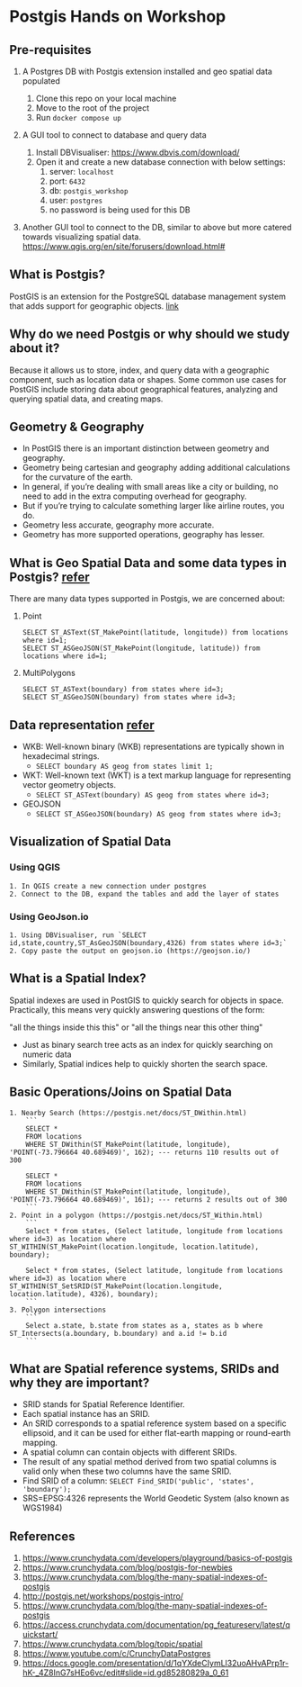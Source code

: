 # Postgis Hands on Workshop

## Pre-requisites

1. A Postgres DB with Postgis extension installed and geo spatial data populated
   1. Clone this repo on your local machine
   2. Move to the root of the project
   3. Run `docker compose up`

2. A GUI tool to connect to database and query data
   1. Install DBVisualiser: https://www.dbvis.com/download/
   2. Open it and create a new database connection with below settings:
      1. server: `localhost`
      2. port: `6432`
      3. db: `postgis_workshop`
      4. user: `postgres`
      5. no password is being used for this DB

3. Another GUI tool to connect to the DB, similar to above but more catered towards visualizing spatial data. https://www.qgis.org/en/site/forusers/download.html#


## What is Postgis?
PostGIS is an extension for the PostgreSQL database management system that adds support for geographic objects. [link](https://docs.google.com/presentation/d/1qYXdeCIymLl32uoAHvAPrp1r-hK-_4Z8InG7sHEo6vc/edit#slide=id.gd85280829a_0_321)


## Why do we need Postgis or why should we study about it?
Because it allows us to store, index, and query data with a geographic component, such as location data or shapes. Some common use cases for PostGIS include storing data about geographical features, analyzing and querying spatial data, and creating maps.

## Geometry & Geography
- In PostGIS there is an important distinction between geometry and geography.
- Geometry being cartesian and geography adding additional calculations for the curvature of the earth. 
- In general, if you’re dealing with small areas like a city or building, no need to add in the extra computing overhead for geography.
- But if you’re trying to calculate something larger like airline routes, you do.
- Geometry less accurate, geography more accurate.
- Geometry has more supported operations, geography has lesser.

## What is Geo Spatial Data and some data types in Postgis? [refer](http://postgis.net/workshops/postgis-intro/geometries.html#representing-real-world-objects)
There are many data types supported in Postgis, we are concerned about:
   1. Point
      ```
      SELECT ST_ASText(ST_MakePoint(latitude, longitude)) from locations where id=1;
      SELECT ST_ASGeoJSON(ST_MakePoint(longitude, latitude)) from locations where id=1;
      ```
   2. MultiPolygons
      ```
      SELECT ST_ASText(boundary) from states where id=3;
      SELECT ST_ASGeoJSON(boundary) from states where id=3;
      ```

## Data representation [refer](http://postgis.net/workshops/postgis-intro/geometries.html#geometry-input-and-output)
- WKB: Well-known binary (WKB) representations are typically shown in hexadecimal strings.
  - `SELECT boundary AS geog from states limit 1;`
- WKT: Well-known text (WKT) is a text markup language for representing vector geometry objects.
  - `SELECT ST_ASText(boundary) AS geog from states where id=3;`
- GEOJSON
  - `SELECT ST_ASGeoJSON(boundary) AS geog from states where id=3;`

## Visualization of Spatial Data
### Using QGIS
    1. In QGIS create a new connection under postgres
    2. Connect to the DB, expand the tables and add the layer of states
### Using GeoJson.io
    1. Using DBVisualiser, run `SELECT id,state,country,ST_AsGeoJSON(boundary,4326) from states where id=3;`
    2. Copy paste the output on geojson.io (https://geojson.io/)

## What is a Spatial Index?
Spatial indexes are used in PostGIS to quickly search for objects in space. Practically, this means very quickly answering questions of the form:

"all the things inside this this" or
"all the things near this other thing"

- Just as binary search tree acts as an index for quickly searching on numeric data
- Similarly, Spatial indices help to quickly shorten the search space.


## Basic Operations/Joins on Spatial Data
    1. Nearby Search (https://postgis.net/docs/ST_DWithin.html) 
        ```
        SELECT *
        FROM locations
        WHERE ST_DWithin(ST_MakePoint(latitude, longitude), 'POINT(-73.796664 40.689469)', 162); --- returns 110 results out of 300

        SELECT *
        FROM locations
        WHERE ST_DWithin(ST_MakePoint(latitude, longitude), 'POINT(-73.796664 40.689469)', 161); --- returns 2 results out of 300
        ```
    2. Point in a polygon (https://postgis.net/docs/ST_Within.html)
        ```
        Select * from states, (Select latitude, longitude from locations where id=3) as location where ST_WITHIN(ST_MakePoint(location.longitude, location.latitude), boundary);
        
        Select * from states, (Select latitude, longitude from locations where id=3) as location where ST_WITHIN(ST_SetSRID(ST_MakePoint(location.longitude, location.latitude), 4326), boundary);
        ```
    3. Polygon intersections
        ```
        Select a.state, b.state from states as a, states as b where ST_Intersects(a.boundary, b.boundary) and a.id != b.id
        ```


## What are Spatial reference systems, SRIDs and why they are important?
- SRID stands for Spatial Reference Identifier.
- Each spatial instance has an SRID. 
- An SRID corresponds to a spatial reference system based on a specific ellipsoid, and it can be used for either flat-earth mapping or round-earth mapping.
- A spatial column can contain objects with different SRIDs.
- The result of any spatial method derived from two spatial columns is valid only when these two columns have the same SRID.
- Find SRID of a column: `SELECT Find_SRID('public', 'states', 'boundary');`
- SRS=EPSG:4326 represents the World Geodetic System (also known as WGS1984)


## References
   1. https://www.crunchydata.com/developers/playground/basics-of-postgis
   2. https://www.crunchydata.com/blog/postgis-for-newbies
   3. https://www.crunchydata.com/blog/the-many-spatial-indexes-of-postgis
   4. http://postgis.net/workshops/postgis-intro/
   5. https://www.crunchydata.com/blog/the-many-spatial-indexes-of-postgis
   6. https://access.crunchydata.com/documentation/pg_featureserv/latest/quickstart/
   7. https://www.crunchydata.com/blog/topic/spatial
   8. https://www.youtube.com/c/CrunchyDataPostgres
   9. https://docs.google.com/presentation/d/1qYXdeCIymLl32uoAHvAPrp1r-hK-_4Z8InG7sHEo6vc/edit#slide=id.gd85280829a_0_61
